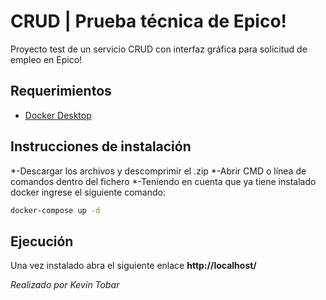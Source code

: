# CRUD | Prueba técnica de Epico!

Proyecto test de un servicio CRUD con interfaz gráfica para solicitud de empleo en Epico!

## Requerimientos
* [Docker Desktop](https://www.docker.com/products/docker-desktop)

## Instrucciones de instalación
*-Descargar los archivos y descomprimir el .zip
*-Abrir CMD o línea de comandos dentro del fichero
*-Teniendo en cuenta que ya tiene instalado docker ingrese el siguiente comando:
```bash
docker-compose up -d
```
## Ejecución
Una vez instalado abra el siguiente enlace <b>http://localhost/</b>

<i>Realizado por Kevin Tobar</i>
